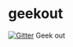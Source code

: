 # geekout

[![Gitter](https://badges.gitter.im/Join%20Chat.svg)](https://gitter.im/geekmeetfm/geekout?utm_source=badge&utm_medium=badge&utm_campaign=pr-badge&utm_content=badge)
Geek out
